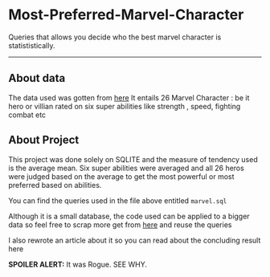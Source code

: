 # Most-Preferred-Marvel-Character
Queries that allows you decide who the best marvel character is statististically.

---
## About data

The data used was gotten from [here](https://gist.github.com/Mentrasto/967148a4b41713977839)
It entails 26 Marvel Character : be it hero or villian rated on six super abilities like strength , speed, fighting combat etc

## About Project

This project was done solely on SQLITE and the measure of tendency used is the average mean. Six super abilities were averaged and all 26 heros were judged based on the average to get the most powerful or most preferred based on abilities.

You can find the queries used in the file above entitled  `marvel.sql`

Although it is a small database, the code used can be applied to a bigger data so feel free to scrap  more get from [here](https://marvel.fandom.com/wiki/Marvel_Database) and reuse the queries

I also rewrote an article about it so you can read about the concluding result here

**SPOILER ALERT:** It was Rogue. SEE WHY.

